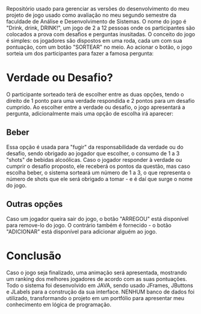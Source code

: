 Repositório usado para gerenciar as versões do desenvolvimento do meu projeto de jogo usado como avaliação no meu segundo semestre da faculdade de Análise e Desenvolvimento de Sistemas.
O nome do jogo é "Drink, drink, DRINK!", um jogo de 2 a 12 pessoas onde os participantes são colocados a prova com desafios e perguntas inusitadas.
O conceito do jogo é simples: os jogadores são dispostos em uma roda, cada um com sua pontuação, com um botão "SORTEAR" no meio.
Ao acionar o botão, o jogo sorteia um dos participantes para fazer a famosa pergunta:
<h1>Verdade ou Desafio?</h1>
O participante sorteado terá de escolher entre as duas opções, tendo o direito de 1 ponto para uma verdade respondida e 2 pontos para um desafio cumprido.
Ao escolher entre a verdade ou desafio, o jogo apresentará a pergunta, adicionalmente mais uma opção de escolha irá aparecer:
<h2>Beber</h2>
Essa opção é usada para "fugir" da responsabilidade da verdade ou do desafio, sendo obrigado ao jogador que escolher, o consumo de 1 a 3 "shots" de bebidas alcoólicas.
Caso o jogador responder à verdade ou cumprir o desafio proposto, ele receberá os pontos da questão, mas caso escolha beber, o sistema sorteará um número de 1 a 3, o que representa o número de shots que ele será obrigado a tomar - e é daí que surge o nome do jogo.
<h2>Outras opções</h2>
Caso um jogador queira sair do jogo, o botão "ARREGOU" está disponível para remove-lo do jogo. O contrário também é fornecido - o botão "ADICIONAR" está disponível para adicionar alguém ao jogo.
<h1>Conclusão</h1>
Caso o jogo seja finalizado, uma animação será apresentada, mostrando um ranking dos melhores jogadores de acordo com as suas pontuações. Todo o sistema foi desenvolvido em JAVA, sendo usado JFrames, JButtons e JLabels para a construção da sua interface.
NENHUM banco de dados foi utilizado, transformando o projeto em um portfólio para apresentar meu conhecimento em lógica de programação.
